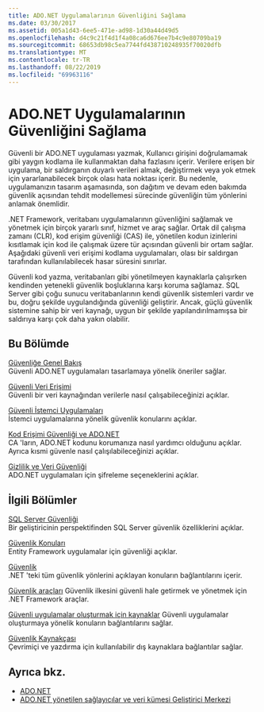 ```yaml
---
title: ADO.NET Uygulamalarının Güvenliğini Sağlama
ms.date: 03/30/2017
ms.assetid: 005a1d43-6ee5-471e-ad98-1d30a44d49d5
ms.openlocfilehash: d4c9c21f4d1f4a08ca6d676ee7b4c9e80709ba19
ms.sourcegitcommit: 68653db98c5ea7744fd438710248935f70020dfb
ms.translationtype: MT
ms.contentlocale: tr-TR
ms.lasthandoff: 08/22/2019
ms.locfileid: "69963116"
---
```

# <a name="securing-adonet-applications"></a>ADO.NET Uygulamalarının Güvenliğini Sağlama
Güvenli bir ADO.NET uygulaması yazmak, Kullanıcı girişini doğrulamamak gibi yaygın kodlama ile kullanmaktan daha fazlasını içerir. Verilere erişen bir uygulama, bir saldırganın duyarlı verileri almak, değiştirmek veya yok etmek için yararlanabilecek birçok olası hata noktası içerir. Bu nedenle, uygulamanızın tasarım aşamasında, son dağıtım ve devam eden bakımda güvenlik açısından tehdit modellemesi sürecinde güvenliğin tüm yönlerini anlamak önemlidir.  
  
 .NET Framework, veritabanı uygulamalarının güvenliğini sağlamak ve yönetmek için birçok yararlı sınıf, hizmet ve araç sağlar. Ortak dil çalışma zamanı (CLR), kod erişim güvenliği (CAS) ile, yönetilen kodun izinlerini kısıtlamak için kod ile çalışmak üzere tür açısından güvenli bir ortam sağlar. Aşağıdaki güvenli veri erişimi kodlama uygulamaları, olası bir saldırgan tarafından kullanılabilecek hasar süresini sınırlar.  
  
 Güvenli kod yazma, veritabanları gibi yönetilmeyen kaynaklarla çalışırken kendinden yetenekli güvenlik boşluklarına karşı koruma sağlamaz. SQL Server gibi çoğu sunucu veritabanlarının kendi güvenlik sistemleri vardır ve bu, doğru şekilde uygulandığında güvenliği geliştirir. Ancak, güçlü güvenlik sistemine sahip bir veri kaynağı, uygun bir şekilde yapılandırılmamışsa bir saldırıya karşı çok daha yakın olabilir.  
  
## <a name="in-this-section"></a>Bu Bölümde  
 [Güvenliğe Genel Bakış](../../../../docs/framework/data/adonet/security-overview.md)  
 Güvenli ADO.NET uygulamaları tasarlamaya yönelik öneriler sağlar.  
  
 [Güvenli Veri Erişimi](../../../../docs/framework/data/adonet/secure-data-access.md)  
 Güvenli bir veri kaynağından verilerle nasıl çalışabileceğinizi açıklar.  
  
 [Güvenli İstemci Uygulamaları](../../../../docs/framework/data/adonet/secure-client-applications.md)  
 İstemci uygulamalarına yönelik güvenlik konularını açıklar.  
  
 [Kod Erişimi Güvenliği ve ADO.NET](../../../../docs/framework/data/adonet/code-access-security.md)  
 CA 'ların, ADO.NET kodunu korumanıza nasıl yardımcı olduğunu açıklar. Ayrıca kısmi güvenle nasıl çalışılabileceğinizi açıklar.  
  
 [Gizlilik ve Veri Güvenliği](../../../../docs/framework/data/adonet/privacy-and-data-security.md)  
 ADO.NET uygulamaları için şifreleme seçeneklerini açıklar.  
  
## <a name="related-sections"></a>İlgili Bölümler  
 [SQL Server Güvenliği](../../../../docs/framework/data/adonet/sql/sql-server-security.md)  
 Bir geliştiricinin perspektifinden SQL Server güvenlik özelliklerini açıklar.  
  
 [Güvenlik Konuları](../../../../docs/framework/data/adonet/ef/security-considerations.md)  
 Entity Framework uygulamalar için güvenliği açıklar.  
  
 [Güvenlik](../../../standard/security/index.md)  
 .NET 'teki tüm güvenlik yönlerini açıklayan konuların bağlantılarını içerir.  
  
 [Güvenlik araçları](https://docs.microsoft.com/previous-versions/visualstudio/visual-studio-2008/7w3fd0wb(v=vs.90))  
 Güvenlik ilkesini güvenli hale getirmek ve yönetmek için .NET Framework araçlar.  
  
 [Güvenli uygulamalar oluşturmak için kaynaklar](https://docs.microsoft.com/previous-versions/visualstudio/visual-studio-2010/ms165101(v=vs.100))  
 Güvenli uygulamalar oluşturmaya yönelik konuların bağlantılarını sağlar.  
  
 [Güvenlik Kaynakçası](/visualstudio/ide/security-bibliography)  
 Çevrimiçi ve yazdırma için kullanılabilir dış kaynaklara bağlantılar sağlar.  
  
## <a name="see-also"></a>Ayrıca bkz.

- [ADO.NET](../../../../docs/framework/data/adonet/index.md)
- [ADO.NET yönetilen sağlayıcılar ve veri kümesi Geliştirici Merkezi](https://go.microsoft.com/fwlink/?LinkId=217917)
